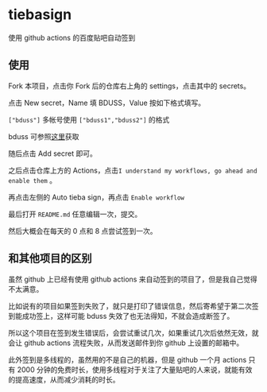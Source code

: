 # tiebasign
使用 github actions 的百度贴吧自动签到
## 使用
Fork 本项目，点击你 Fork 后的仓库右上角的 settings，点击其中的 secrets。

点击 New secret，Name 填 BDUSS，Value 按如下格式填写。

`["bduss"]` 多帐号使用 `["bduss1","bduss2"]` 的格式

bduss 可参照[这里](https://jingyan.baidu.com/article/5552ef47e4358c518ffbc90f.html)获取 

随后点击 Add secret 即可。

之后点击仓库上方的 Actions，点击`I understand my workflows, go ahead and enable them` 。

再点击左侧的 Auto tieba sign，再点击 `Enable workflow`

最后打开 `README.md` 任意编辑一次，提交。

然后大概会在每天的 0 点和 8 点尝试签到一次。

## 和其他项目的区别
虽然 github 上已经有使用 github actions 来自动签到的项目了，但是我自己觉得不太满意。

比如说有的项目如果签到失败了，就只是打印了错误信息，然后寄希望于第二次签到能成功签上，这样可能 bduss 失效了也无法得知，不就会造成断签了。

所以这个项目在签到发生错误后，会尝试重试几次，如果重试几次后依然无效，就会让 github actions 流程失败，从而发送邮件到你 github 上设置的邮箱中。

此外签到是多线程的，虽然用的不是自己的机器，但是 github 一个月 actions 只有 2000 分钟的免费时长，使用多线程对于关注了大量贴吧的人来说，就能有效的提高速度，从而减少消耗的时长。
